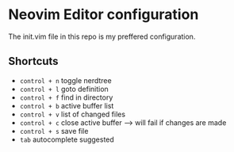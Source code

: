 # Neovim Editor configuration

The init.vim file in this repo is my preffered configuration.


## Shortcuts

- `control + n` toggle nerdtree
- `control + l` goto definition
- `control + f` find in directory
- `control + b` active buffer list
- `control + v` list of changed files
- `control + c` close active buffer --> will fail if changes are made
- `control + s` save file 
- `tab`         autocomplete suggested


